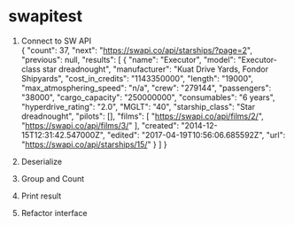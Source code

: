 # swapitest

1. Connect to SW API    
    {
        "count": 37,
        "next": "https://swapi.co/api/starships/?page=2",
        "previous": null,
        "results": [
            {
                "name": "Executor",
                "model": "Executor-class star dreadnought",
                "manufacturer": "Kuat Drive Yards, Fondor Shipyards",
                "cost_in_credits": "1143350000",
                "length": "19000",
                "max_atmosphering_speed": "n/a",
                "crew": "279144",
                "passengers": "38000",
                "cargo_capacity": "250000000",
                "consumables": "6 years",
                "hyperdrive_rating": "2.0",
                "MGLT": "40",
                "starship_class": "Star dreadnought",
                "pilots": [],
                "films": [
                    "https://swapi.co/api/films/2/",
                    "https://swapi.co/api/films/3/"
                ],
                "created": "2014-12-15T12:31:42.547000Z",
                "edited": "2017-04-19T10:56:06.685592Z",
                "url": "https://swapi.co/api/starships/15/"
            }
        ]
    }

2. Deserialize
3. Group and Count
4. Print result
5. Refactor interface